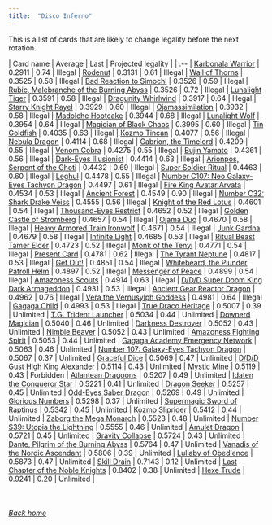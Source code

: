 ```yaml
---
title:  "Disco Inferno"
---
```


This is a list of cards that are likely to change legality before the next rotation.

| Card name | Average | Last | Projected legality |
| :-- |
[Karbonala Warrior](https://db.ygoprodeck.com/card/?search=Karbonala%20Warrior) | 0.2911 | 0.74 | Illegal |
[Rodenut](https://db.ygoprodeck.com/card/?search=Rodenut) | 0.3131 | 0.61 | Illegal |
[Wall of Thorns](https://db.ygoprodeck.com/card/?search=Wall%20of%20Thorns) | 0.3525 | 0.58 | Illegal |
[Bad Reaction to Simochi](https://db.ygoprodeck.com/card/?search=Bad%20Reaction%20to%20Simochi) | 0.3526 | 0.59 | Illegal |
[Rubic, Malebranche of the Burning Abyss](https://db.ygoprodeck.com/card/?search=Rubic,%20Malebranche%20of%20the%20Burning%20Abyss) | 0.3526 | 0.72 | Illegal |
[Lunalight Tiger](https://db.ygoprodeck.com/card/?search=Lunalight%20Tiger) | 0.3591 | 0.58 | Illegal |
[Dragunity Whirlwind](https://db.ygoprodeck.com/card/?search=Dragunity%20Whirlwind) | 0.3917 | 0.64 | Illegal |
[Starry Knight Rayel](https://db.ygoprodeck.com/card/?search=Starry%20Knight%20Rayel) | 0.3929 | 0.60 | Illegal |
[Ojamassimilation](https://db.ygoprodeck.com/card/?search=Ojamassimilation) | 0.3932 | 0.58 | Illegal |
[Madolche Hootcake](https://db.ygoprodeck.com/card/?search=Madolche%20Hootcake) | 0.3944 | 0.68 | Illegal |
[Lunalight Wolf](https://db.ygoprodeck.com/card/?search=Lunalight%20Wolf) | 0.3954 | 0.64 | Illegal |
[Magician of Black Chaos](https://db.ygoprodeck.com/card/?search=Magician%20of%20Black%20Chaos) | 0.3995 | 0.60 | Illegal |
[Tin Goldfish](https://db.ygoprodeck.com/card/?search=Tin%20Goldfish) | 0.4035 | 0.63 | Illegal |
[Kozmo Tincan](https://db.ygoprodeck.com/card/?search=Kozmo%20Tincan) | 0.4077 | 0.56 | Illegal |
[Nebula Dragon](https://db.ygoprodeck.com/card/?search=Nebula%20Dragon) | 0.4114 | 0.68 | Illegal |
[Gabrion, the Timelord](https://db.ygoprodeck.com/card/?search=Gabrion,%20the%20Timelord) | 0.4209 | 0.55 | Illegal |
[Venom Cobra](https://db.ygoprodeck.com/card/?search=Venom%20Cobra) | 0.4275 | 0.55 | Illegal |
[Bujin Yamato](https://db.ygoprodeck.com/card/?search=Bujin%20Yamato) | 0.4361 | 0.56 | Illegal |
[Dark-Eyes Illusionist](https://db.ygoprodeck.com/card/?search=Dark-Eyes%20Illusionist) | 0.4414 | 0.63 | Illegal |
[Arionpos, Serpent of the Ghoti](https://db.ygoprodeck.com/card/?search=Arionpos,%20Serpent%20of%20the%20Ghoti) | 0.4432 | 0.69 | Illegal |
[Super Soldier Ritual](https://db.ygoprodeck.com/card/?search=Super%20Soldier%20Ritual) | 0.4463 | 0.60 | Illegal |
[Leghul](https://db.ygoprodeck.com/card/?search=Leghul) | 0.4478 | 0.55 | Illegal |
[Number C107: Neo Galaxy-Eyes Tachyon Dragon](https://db.ygoprodeck.com/card/?search=Number%20C107:%20Neo%20Galaxy-Eyes%20Tachyon%20Dragon) | 0.4497 | 0.61 | Illegal |
[Fire King Avatar Arvata](https://db.ygoprodeck.com/card/?search=Fire%20King%20Avatar%20Arvata) | 0.4534 | 0.53 | Illegal |
[Ancient Forest](https://db.ygoprodeck.com/card/?search=Ancient%20Forest) | 0.4549 | 0.90 | Illegal |
[Number C32: Shark Drake Veiss](https://db.ygoprodeck.com/card/?search=Number%20C32:%20Shark%20Drake%20Veiss) | 0.4555 | 0.56 | Illegal |
[Knight of the Red Lotus](https://db.ygoprodeck.com/card/?search=Knight%20of%20the%20Red%20Lotus) | 0.4601 | 0.54 | Illegal |
[Thousand-Eyes Restrict](https://db.ygoprodeck.com/card/?search=Thousand-Eyes%20Restrict) | 0.4652 | 0.52 | Illegal |
[Golden Castle of Stromberg](https://db.ygoprodeck.com/card/?search=Golden%20Castle%20of%20Stromberg) | 0.4657 | 0.54 | Illegal |
[Ojama Duo](https://db.ygoprodeck.com/card/?search=Ojama%20Duo) | 0.4670 | 0.58 | Illegal |
[Heavy Armored Train Ironwolf](https://db.ygoprodeck.com/card/?search=Heavy%20Armored%20Train%20Ironwolf) | 0.4671 | 0.54 | Illegal |
[Junk Gardna](https://db.ygoprodeck.com/card/?search=Junk%20Gardna) | 0.4679 | 0.58 | Illegal |
[Infinite Light](https://db.ygoprodeck.com/card/?search=Infinite%20Light) | 0.4685 | 0.53 | Illegal |
[Ritual Beast Tamer Elder](https://db.ygoprodeck.com/card/?search=Ritual%20Beast%20Tamer%20Elder) | 0.4723 | 0.52 | Illegal |
[Monk of the Tenyi](https://db.ygoprodeck.com/card/?search=Monk%20of%20the%20Tenyi) | 0.4771 | 0.54 | Illegal |
[Present Card](https://db.ygoprodeck.com/card/?search=Present%20Card) | 0.4781 | 0.62 | Illegal |
[The Tyrant Neptune](https://db.ygoprodeck.com/card/?search=The%20Tyrant%20Neptune) | 0.4817 | 0.53 | Illegal |
[Get Out!](https://db.ygoprodeck.com/card/?search=Get%20Out!) | 0.4851 | 0.54 | Illegal |
[Whitebeard, the Plunder Patroll Helm](https://db.ygoprodeck.com/card/?search=Whitebeard,%20the%20Plunder%20Patroll%20Helm) | 0.4897 | 0.52 | Illegal |
[Messenger of Peace](https://db.ygoprodeck.com/card/?search=Messenger%20of%20Peace) | 0.4899 | 0.54 | Illegal |
[Amazoness Scouts](https://db.ygoprodeck.com/card/?search=Amazoness%20Scouts) | 0.4914 | 0.63 | Illegal |
[D/D/D Super Doom King Dark Armageddon](https://db.ygoprodeck.com/card/?search=D/D/D%20Super%20Doom%20King%20Dark%20Armageddon) | 0.4931 | 0.53 | Illegal |
[Ancient Gear Reactor Dragon](https://db.ygoprodeck.com/card/?search=Ancient%20Gear%20Reactor%20Dragon) | 0.4962 | 0.76 | Illegal |
[Vera the Vernusylph Goddess](https://db.ygoprodeck.com/card/?search=Vera%20the%20Vernusylph%20Goddess) | 0.4981 | 0.64 | Illegal |
[Gagaga Child](https://db.ygoprodeck.com/card/?search=Gagaga%20Child) | 0.4993 | 0.53 | Illegal |
[True Draco Heritage](https://db.ygoprodeck.com/card/?search=True%20Draco%20Heritage) | 0.5007 | 0.39 | Unlimited |
[T.G. Trident Launcher](https://db.ygoprodeck.com/card/?search=T.G.%20Trident%20Launcher) | 0.5034 | 0.44 | Unlimited |
[Downerd Magician](https://db.ygoprodeck.com/card/?search=Downerd%20Magician) | 0.5040 | 0.46 | Unlimited |
[Darkness Destroyer](https://db.ygoprodeck.com/card/?search=Darkness%20Destroyer) | 0.5052 | 0.43 | Unlimited |
[Nimble Beaver](https://db.ygoprodeck.com/card/?search=Nimble%20Beaver) | 0.5052 | 0.43 | Unlimited |
[Amazoness Fighting Spirit](https://db.ygoprodeck.com/card/?search=Amazoness%20Fighting%20Spirit) | 0.5053 | 0.44 | Unlimited |
[Gagaga Academy Emergency Network](https://db.ygoprodeck.com/card/?search=Gagaga%20Academy%20Emergency%20Network) | 0.5063 | 0.46 | Unlimited |
[Number 107: Galaxy-Eyes Tachyon Dragon](https://db.ygoprodeck.com/card/?search=Number%20107:%20Galaxy-Eyes%20Tachyon%20Dragon) | 0.5067 | 0.37 | Unlimited |
[Graceful Dice](https://db.ygoprodeck.com/card/?search=Graceful%20Dice) | 0.5069 | 0.47 | Unlimited |
[D/D/D Gust High King Alexander](https://db.ygoprodeck.com/card/?search=D/D/D%20Gust%20High%20King%20Alexander) | 0.5114 | 0.43 | Unlimited |
[Mystic Mine](https://db.ygoprodeck.com/card/?search=Mystic%20Mine) | 0.5119 | 0.43 | Forbidden |
[Atlantean Dragoons](https://db.ygoprodeck.com/card/?search=Atlantean%20Dragoons) | 0.5207 | 0.49 | Unlimited |
[Idaten the Conqueror Star](https://db.ygoprodeck.com/card/?search=Idaten%20the%20Conqueror%20Star) | 0.5221 | 0.41 | Unlimited |
[Dragon Seeker](https://db.ygoprodeck.com/card/?search=Dragon%20Seeker) | 0.5257 | 0.45 | Unlimited |
[Odd-Eyes Saber Dragon](https://db.ygoprodeck.com/card/?search=Odd-Eyes%20Saber%20Dragon) | 0.5269 | 0.49 | Unlimited |
[Glorious Numbers](https://db.ygoprodeck.com/card/?search=Glorious%20Numbers) | 0.5298 | 0.37 | Unlimited |
[Supermagic Sword of Raptinus](https://db.ygoprodeck.com/card/?search=Supermagic%20Sword%20of%20Raptinus) | 0.5342 | 0.45 | Unlimited |
[Kozmo Sliprider](https://db.ygoprodeck.com/card/?search=Kozmo%20Sliprider) | 0.5412 | 0.44 | Unlimited |
[Zaborg the Mega Monarch](https://db.ygoprodeck.com/card/?search=Zaborg%20the%20Mega%20Monarch) | 0.5523 | 0.48 | Unlimited |
[Number S39: Utopia the Lightning](https://db.ygoprodeck.com/card/?search=Number%20S39:%20Utopia%20the%20Lightning) | 0.5555 | 0.46 | Unlimited |
[Amulet Dragon](https://db.ygoprodeck.com/card/?search=Amulet%20Dragon) | 0.5721 | 0.45 | Unlimited |
[Gravity Collapse](https://db.ygoprodeck.com/card/?search=Gravity%20Collapse) | 0.5724 | 0.43 | Unlimited |
[Dante, Pilgrim of the Burning Abyss](https://db.ygoprodeck.com/card/?search=Dante,%20Pilgrim%20of%20the%20Burning%20Abyss) | 0.5764 | 0.47 | Unlimited |
[Vanadis of the Nordic Ascendant](https://db.ygoprodeck.com/card/?search=Vanadis%20of%20the%20Nordic%20Ascendant) | 0.5806 | 0.39 | Unlimited |
[Lullaby of Obedience](https://db.ygoprodeck.com/card/?search=Lullaby%20of%20Obedience) | 0.5873 | 0.47 | Unlimited |
[Skill Drain](https://db.ygoprodeck.com/card/?search=Skill%20Drain) | 0.7143 | 0.12 | Unlimited |
[Last Chapter of the Noble Knights](https://db.ygoprodeck.com/card/?search=Last%20Chapter%20of%20the%20Noble%20Knights) | 0.8402 | 0.38 | Unlimited |
[Hexe Trude](https://db.ygoprodeck.com/card/?search=Hexe%20Trude) | 0.9241 | 0.20 | Unlimited |

<br>

###### [Back home](index)